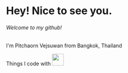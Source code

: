 # Hey! Nice to see you.

###### Welcome to my github!
I'm Pitchaorn Vejsuwan from Bangkok, Thailand 

Things I code with <img src="https://cdn.icon-icons.com/icons2/2415/PNG/512/swift_original_logo_icon_146332.png" width="32" height="32">
